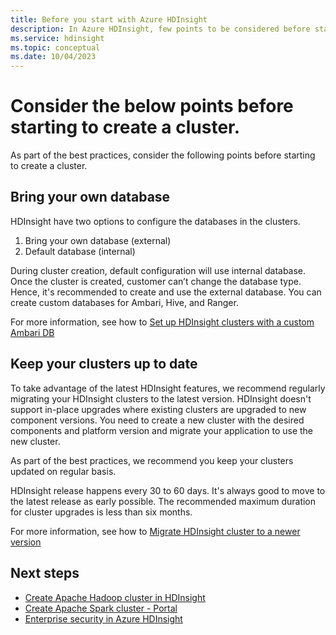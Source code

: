 ```yaml
---
title: Before you start with Azure HDInsight
description: In Azure HDInsight, few points to be considered before starting to create a cluster.
ms.service: hdinsight
ms.topic: conceptual
ms.date: 10/04/2023
---
```


# Consider the below points before starting to create a cluster.

As part of the best practices, consider the following points before starting to create a cluster.

## Bring your own database

HDInsight have two options to configure the databases in the clusters.

1. Bring your own database (external)
1. Default database (internal)
 
During cluster creation, default configuration will use internal database. Once the cluster is created, customer can’t change the database type.  Hence, it's recommended to create and use the external database. You can create custom databases for Ambari, Hive, and Ranger.

For more information, see how to [Set up HDInsight clusters with a custom Ambari DB](./hdinsight-custom-ambari-db.md)
          
## Keep your clusters up to date

To take advantage of the latest HDInsight features, we recommend regularly migrating your HDInsight clusters to the latest version. HDInsight doesn't support in-place upgrades where existing clusters are upgraded to new component versions. You need to create a new cluster with the desired components and platform version and migrate your application to use the new cluster.

As part of the best practices, we recommend you keep your clusters updated on regular basis.

HDInsight release happens every 30 to 60 days. It's always good to move to the latest release as early possible. The recommended maximum duration for cluster upgrades is less than six months.

For more information, see how to [Migrate HDInsight cluster to a newer version](./hdinsight-upgrade-cluster.md)

## Next steps

* [Create Apache Hadoop cluster in HDInsight](./hadoop/apache-hadoop-linux-create-cluster-get-started-portal.md)
* [Create Apache Spark cluster - Portal](./spark/apache-spark-jupyter-spark-sql-use-portal.md)
* [Enterprise security in Azure HDInsight](./domain-joined/hdinsight-security-overview.md)
